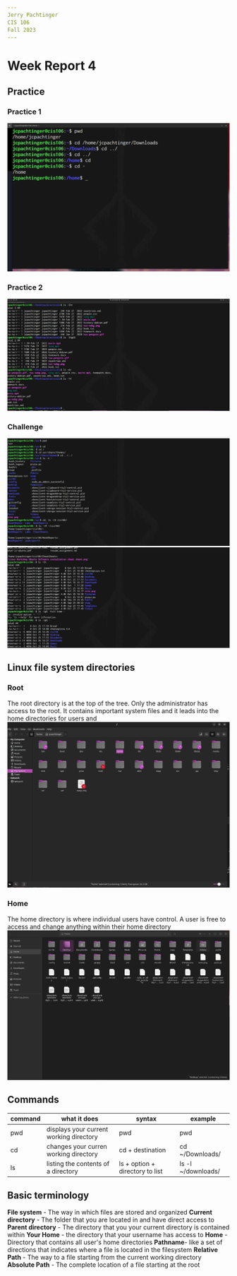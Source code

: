 ```yaml
---
Jerry Pachtinger
CIS 106
Fall 2023
---
```


# Week Report 4

## Practice

### Practice 1
![](practice1.png)

### Practice 2
![](practice2.png)

### Challenge
![](challenge1.png)
![](challenge2.png)

## Linux file system directories

### Root
The root directory is at the top of the tree. Only the administrator has access to the root. It contains important system files and it leads into the home directories for users and 
![](root.png)

### Home
The home directory is where individual users have control. A user is free to access and change anything within their home directory
![](homeDirectory.png)

## Commands

|command|what it does|syntax|example|
|---|---|---|---|
|pwd|displays your current working directory| pwd | pwd|
|cd| changes your curren working directory| cd + destination | cd ~/Downloads/ |
|ls | listing the contents of a directory | ls + option + directory to list | ls -l ~/downloads/|

## Basic terminology
**File system** - The way in which files are stored and organized
**Current directory** - The folder that you are located in and have direct access to
**Parent directory** - The directory that you your current directory is contained within
**Your Home** - the directory that your username has access to
**Home** - Directory that contains all user's home directories
**Pathname**- like a set of directions that indicates where a file is located in the filesystem
**Relative Path** - The way to a file starting from the current working directory
**Absolute Path** - The complete location of a file starting at the root